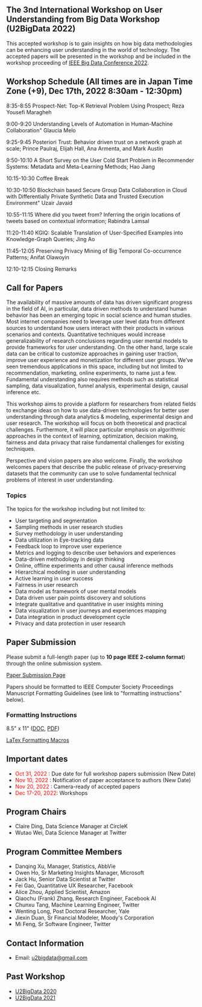 ## The 3nd International Workshop on User Understanding from Big Data Workshop (U2BigData 2022)
This accepted workshop is to gain insights on how big data methodologies can be enhancing user understanding in the world of technology. The accepted papers will be presented in the workshop and be included in the workshop proceeding of [IEEE Big Data Conference 2022](http://bigdataieee.org/BigData2022/).

## Workshop Schedule (All times are in Japan Time Zone (+9), Dec 17th, 2022 8:30am - 12:30pm)

8:35-8:55 Prospect-Net: Top-K Retrieval Problem Using Prospect; Reza Yousefi Maragheh

9:00-9:20 Understanding Levels of Automation in Human-Machine Collaboration&quot; Glaucia Melo

9:25-9:45 Posteriori Trust: Behavior driven trust on a network graph at scale; Prince Paulraj, Elijah Hall, Ana Armenta, and Mark Austin

9:50-10:10 A Short Survey on the User Cold Start Problem in Recommender Systems: Metadata and Meta-Learning Methods; Hao Jiang

10:15-10:30 Coffee Break

10:30-10:50 Blockchain based Secure Group Data Collaboration in Cloud with Differentially Private Synthetic Data and Trusted Execution Environment&quot; Uzair Javaid

10:55-11:15 Where did you tweet from? Inferring the origin locations of tweets based on contextual information; Rabindra Lamsal

11:20-11:40 KGIQ: Scalable Translation of User-Specified Examples into Knowledge-Graph Queries; Jing Ao

11:45-12:05 Preserving Privacy Mining of Big Temporal Co-occurrence Patterns; Anifat Olawoyin

12:10-12:15 Closing Remarks

## Call for Papers
The availability of massive amounts of data has driven significant progress in the field of AI, in particular, data driven methods to understand human behavior has been an emerging topic in social science and human studies. Most internet companies need to leverage user level data from different sources to understand how users interact with their products in various scenarios and contexts. Quantitative techniques would increase generalizability of research conclusions regarding user mental models to provide frameworks for user understanding. On the other hand, large scale data can be critical to customize approaches in gaining user traction, improve user experience and monetization for different user groups. We’ve seen tremendous applications in this space, including but not limited to recommendation, marketing, online experiments, to name just a few. Fundamental understanding also requires methods such as statistical sampling, data visualization, funnel analysis, experimental design, causal inference etc.

This workshop aims to provide a platform for researchers from related fields to exchange ideas on how to use data-driven technologies for better user understanding through data analytics & modeling, experimental design and user research. The workshop will focus on both theoretical and practical challenges. Furthermore, it will place particular emphasis on algorithmic approaches in the context of learning, optimization, decision making, fairness and data privacy that raise fundamental challenges for existing techniques. 

Perspective and vision papers are also welcome. Finally, the workshop welcomes papers that describe the public release of privacy-preserving datasets that the community can use to solve fundamental technical problems of interest in user understanding.

### Topics

The topics for the workshop including but not limited to:
- User targeting and segmentation
- Sampling methods in user research studies
-	Survey methodology in user understanding
-	Data utilization in Eye-tracking data
-	Feedback loop to improve user experience
-	Metrics and logging to describe user behaviors and experiences
-	Data-driven methodology in design thinking
-	Online, offline experiments and other causal inference methods
-	Hierarchical modeling in user understanding
-	Active learning in user success
-	Fairness in user research
-	Data model as framework of user mental models
-	Data driven user pain points discovery and solutions
-	Integrate qualitative and quantitative in user insights mining
-	Data visualization in user journeys and experiences mapping
-	Data integration in product development cycle
-	Privacy and data protection in user research

## Paper Submission
Please submit a full-length paper (up to **10 page IEEE 2-column format**) through the online submission system.

[Paper Submission Page](https://wi-lab.com/cyberchair/2022/bigdata22/scripts/submit.php?subarea=S23&undisplay_detail=1&wh=/cyberchair/2022/bigdata22/scripts/ws_submit.php)

Papers should be formatted to IEEE Computer Society Proceedings Manuscript Formatting Guidelines (see link to "formatting instructions" below).

### Formatting Instructions
8.5" x 11" ([DOC](http://bigdataieee.org/BigData2022/files/Conference-template-letter.doc), [PDF](http://bigdataieee.org/BigData2020/files/IEEEtran_HOWTO.pdf))

[LaTex Formatting Macros](http://bigdataieee.org/BigData2022/files/Conference-LaTeX-template_7-9-18.zip)

## Important dates 
-	<span style="color:red"> Oct 31, 2022 </span>: Due date for full workshop papers submission (New Date)
-	<span style="color:red"> Nov 10, 2022 </span>: Notification of paper acceptance to authors (New Date)
-	<span style="color:red"> Nov 20, 2022 </span>: Camera-ready of accepted papers 
-	<span style="color:red"> Dec 17-20, 2022</span>: Workshops

## Program Chairs
-	Claire Ding, Data Science Manager at CircleK
-	Wutao Wei, Data Science Manager at Twitter


## Program Committee Members
- Danqing Xu, Manager, Statistics, AbbVie
-	Owen Ho, Sr Marketing Insights Manager, Microsoft
-	Jack Hu, Senior Data Scientist at Twitter
-	Fei Gao, Quantitative UX Researcher, Facebook
-	Alice Zhou, Applied Scientist, Amazon
- Qiaochu (Frank) Zhang, Research Engineer, Facebook AI
- Chunxu Tang, Machine Learning Engineer, Twitter
- Wenting Long, Post Doctoral Researcher, Yale
- Jiexin Duan, Sr Financial Modeler, Moody's Corporation
- Mi Feng, Sr Software Engineer, Twitter

## Contact Information
- Email: u2bigdata@gmail.com

## Past Workshop
 - [U2BigData 2020](http://u2bigdata.github.io/2020)
 - [U2BigData 2021](http://u2bigdata.github.io/2021)
